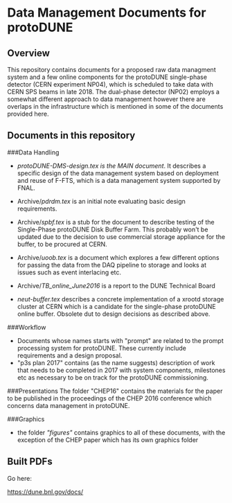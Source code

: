 # Data Management Documents for protoDUNE
## Overview
This repository contains documents for a proposed raw data managment system and a few online components for the protoDUNE single-phase detector (CERN experiment NP04), which is scheduled to take data with CERN SPS beams in late 2018. The dual-phase detector (NP02) employs a somewhat different approach to data management however there are overlaps in the infrastructure which is mentioned in some of the documents provided here.

## Documents in this repository
###Data Handling
* *protoDUNE-DMS-design.tex is the MAIN document*. It describes a specific design of the data management system based on deployment and reuse of F-FTS, which is a data management system supported by FNAL.

* Archive/*pdrdm.tex* is an initial note evaluating basic design requirements.

* Archive/*spbf.tex* is a stub for the document to describe testing of the Single-Phase protoDUNE Disk Buffer Farm. This probably won't be updated due to the decision to use commercial storage appliance for the buffer, to be procured at CERN.

* Archive/*uoob.tex* is a document which explores a few different options for passing the data from the DAQ pipeline to storage and looks at issues such as event interlacing etc.

* Archive/*TB_online_June2016* is a report to the DUNE Technical Board

* *neut-buffer.tex* describes a concrete implementation of a xrootd storage cluster at CERN which is a candidate for the single-phase protoDUNE online buffer. Obsolete dut to design decisions as described above.

###Workflow
* Documents whose names starts with "prompt" are related to the prompt processing system for protoDUNE. These currently include requirements and a design proposal.
* "p3s plan 2017" contains (as the name suggests) description of work that needs to be completed in 2017 with system components, milestones etc as necessary to be on track for the protoDUNE commissioning.

###Presentations
The folder "CHEP16" contains the materials for the paper to be published in the proceedings of the CHEP 2016 conference which concerns data management in protoDUNE.


###Graphics
* the folder *"figures"* contains graphics to all of these documents, with the exception of the CHEP paper which has its own graphics folder

## Built PDFs

Go here:

https://dune.bnl.gov/docs/

